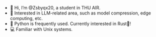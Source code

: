 - 👋 Hi, I’m @Zsbyqx20, a student in THU AIR.
- 👀 Interested in LLM-related area, such as model compression, edge computing, etc.
- 💝 Python is frequently used. Currently interested in Rust🦀!
- 💻 Familiar with Unix systems.

<!---
Zsbyqx20/Zsbyqx20 is a ✨ special ✨ repository because its `README.md` (this file) appears on your GitHub profile.
You can click the Preview link to take a look at your changes.
--->

